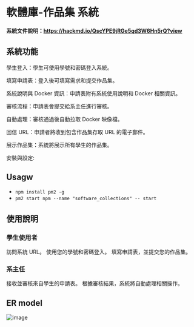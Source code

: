 # 軟體庫-作品集 系統
#### 系統文件說明：https://hackmd.io/QscYPE9jRGe5qd3W6Hn5rQ?view

## 系統功能
學生登入：學生可使用學號和密碼登入系統。

填寫申請表：登入後可填寫需求和提交作品集。

系統說明與 Docker 資訊：申請表附有系統使用說明和 Docker 相關資訊。

審核流程：申請表會提交給系主任進行審核。

自動處理：審核通過後自動拉取 Docker 映像檔。

回信 URL：申請者將收到包含作品集存取 URL 的電子郵件。

展示作品集：系統將展示所有學生的作品集。

安裝與設定:

## Usagw
- `npm install pm2 -g`
- `pm2 start npm --name "software_collections" -- start`

## 使用說明
### 學生使用者
訪問系統 URL。
使用您的學號和密碼登入。
填寫申請表，並提交您的作品集。
### 系主任
接收並審核來自學生的申請表。
根據審核結果，系統將自動處理相關操作。


## ER model
![image](https://github.com/krixi0131/Software-Collections/assets/101371329/1b36f3e4-3349-40c7-94ce-727af6673f6f)
